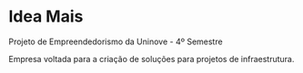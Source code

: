 # Idea Mais
Projeto de Empreendedorismo da Uninove - 4º Semestre

Empresa voltada para a criação de soluções para projetos de infraestrutura.
